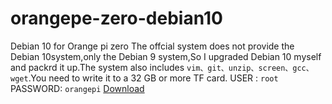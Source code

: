 # orangepe-zero-debian10
Debian 10 for Orange pi zero
The offcial system does not provide the Debian 10system,only the Debian 9 system,So I upgraded Debian 10 myself and packrd it up.The system also includes `vim、git、unzip、screen、gcc、wget`.You need to write it to a 32 GB or more TF card.
USER : ``root``
PASSWORD: ``orangepi``
[Download](https://syun.fqbin.top/file/5fb2332f600e697e508d5dac/60239b552dd1795a496d4a5b985e62511d8ee2a3/orangepizero%20debian10%202020.02.10.img)
